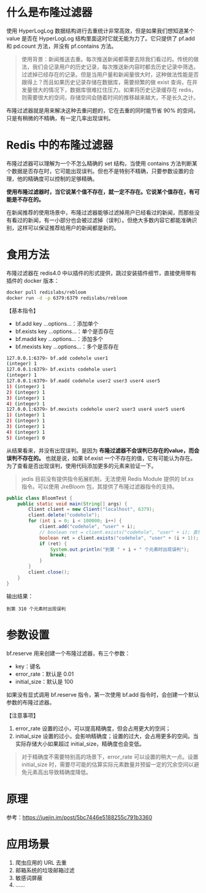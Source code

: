 # 什么是布隆过滤器
使用 HyperLogLog 数据结构进行去重统计非常高效，但是如果我们想知道某个 value 是否在 HyperLogLog 结构里面这时它就无能为力了。它只提供了 pf.add 和 pd.count 方法，并没有 pf.contains 方法。
<!-- more -->
> 使用背景：新闻推送去重。每次推送新闻都需要去除我们看过的。传统的做法，我们会记录用户的历史记录，每次推送新内容时都去历史记录中筛选，过滤掉已经存在的记录。但是当用户量和新闻量很大时，这种做法性能是否跟得上？而且如果历史记录存储在数据库，需要频繁的做 exist 查询，在并发量很大的情况下，数据库很难扛住压力。如果将历史记录缓存在 redis，则需要很大的空间，存储空间会随着时间的推移越来越大，不是长久之计。

布隆过滤器就是用来解决这种去重问题的，它在去重的同时能节省 90% 的空间，只是有稍微的不精确，有一定几率出现误判。

# Redis 中的布隆过滤器
布隆过滤器可以理解为一个不怎么精确的 set 结构，当使用 contains 方法判断某个数据是否存在时，它可能出现误判。但也不是特别不精确，只要参数设置的合理，他的精确度可以控制的足够精确。

**使用布隆过滤器时，当它说某个值不存在，就一定不存在。它说某个值存在，有可能是不存在的。**

在新闻推荐的使用场景中，布隆过滤器能够过滤掉用户已经看过的新闻，而那些没有看过的新闻，有一小部分也会被过滤掉（误判）。但绝大多数内容它都能准确识别，这样可以保证推荐给用户的新闻都是新的。

# 食用方法
布隆过滤器在 redis4.0 中以插件的形式提供，跳过安装插件细节，直接使用带有插件的 docker 版本：

```sh
docker pull redislabs/rebloom
docker run -d -p 6379:6379 redislabs/rebloom
```

【基本指令】

- bf.add key ...options...：添加单个
- bf.exists key ...options...：单个是否存在
- bf.madd key ...options...：添加多个
- bf.mexists key ...options...：多个是否存在

```sh
127.0.0.1:6379> bf.add codehole user1
(integer) 1
127.0.0.1:6379> bf.exists codehole user1
(integer) 1
127.0.0.1:6379> bf.madd codehole user2 user3 user4 user5
1) (integer) 1
2) (integer) 1
3) (integer) 1
4) (integer) 1
127.0.0.1:6379> bf.mexists codehole user2 user3 user4 user5 user6
1) (integer) 1
2) (integer) 1
3) (integer) 1
4) (integer) 1
5) (integer) 0
```

从结果看来，并没有出现误判。是因为 **布隆过滤器不会误判已存在的value，而会误判不存在的。** 也就是说，如果 bf.exist 一个不存在的值，它有可能认为存在。为了查看是否出现误判，使用代码添加更多的元素来验证一下。

> jedis 目前没有提供指令拓展机制，无法使用 Redis Module 提供的 bf.xx 指令。可以使用 JreBloom 包，其提供了布隆过滤器指令的支持。

```java
public class BloomTest {
    public static void main(String[] args) {
        Client client = new Client("localhost", 6379);
        client.delete("codehole");
        for (int i = 0; i < 100000; i++) {
            client.add("codehole", "user" + i);
            // boolean ret = client.exists("codehole", "user" + i); 查找已存在的元素，不会误判。
            boolean ret = client.exists("codehole", "user" + (i + 1)); // 查找不存在的元素，会出现误判。
            if (ret) {
                System.out.println("到第 " + i + " 个元素时出现误判");
                break;
            }
        }
        client.close();
    }
}
```

输出结果：

    到第 310 个元素时出现误判

# 参数设置
bf.reserve 用来创建一个布隆过滤器，有三个参数：

- key：键名
- error_rate：默认是 0.01
- initial_size：默认是 100

如果没有显式调用 bf.reserve 指令，第一次使用 bf.add 指令时，会创建一个默认参数的布隆过滤器。

【注意事项】

1. error_rate 设置的过小，可以提高精确度，但会占用更大的空间；
2. initial_size 设置的过小，会影响精确度；设置的过大，会占用更多的空间。当实际存储大小如果超过 initial_size，精确度也会变低。

> 对于精确度不需要特别高的场景下，error_rate 可以设置的稍大一点。设置 initial_size 时，需要尽可能的估算实际元素数量并预留一定的冗余空间以避免元素高出导致精确度降低。

# 原理
参考：https://juejin.im/post/5bc7446e5188255c791b3360

# 应用场景

1. 爬虫应用的 URL 去重
2. 邮箱系统的垃圾邮箱过滤
3. 敏感词屏蔽
4. ......
